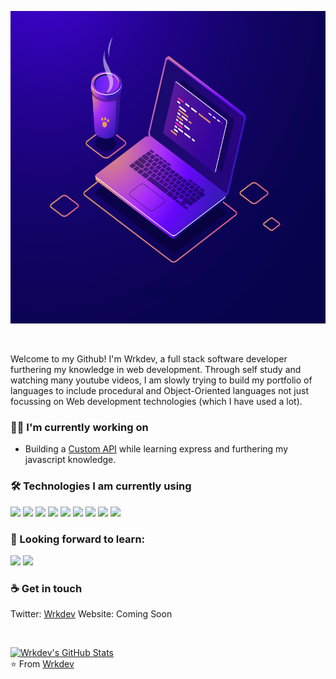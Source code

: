<img src= "https://github.com/wrkdev/wrkdev/blob/master/wrkdev.jpg?raw=true" height="500"></img>

<br/>

Welcome to my Github! I'm Wrkdev, a full stack software developer furthering my knowledge in web development. Through self study and watching many youtube videos, I am slowly trying to build my portfolio of languages to include procedural and Object-Oriented languages not just focussing on Web development technologies (which I have used a lot).

<h3> 👷‍♂️ I'm currently working on</h3>

- Building a [Custom API](https://github.com/wrkdev/custom-api) while learning express and furthering my javascript knowledge.

<h3>🛠 Technologies I am currently using</h3>

<a href="" target="_blank"><img height="40" src="http://3con14.biz/code/_data/js/intro/js-logo.png"></a>
<a href="" target="_blank"><img height="40" src="https://www.vectorlogo.zone/logos/nodejs/nodejs-icon.svg"></a>
<a href="" target="_blank"><img height="40" src="https://www.vectorlogo.zone/logos/json/json-ar21.svg"></a>
<a href="" target="_blank"><img height="40" src="https://www.vectorlogo.zone/logos/reactjs/reactjs-icon.svg"></a>
<a href="" target="_blank"><img height="40" src="https://www.vectorlogo.zone/logos/github/github-tile.svg"></a>
<a href="" target="_blank"><img height="40" src="https://www.vectorlogo.zone/logos/mysql/mysql-official.svg"></a>
<a href="" target="_blank"><img height="40" src="https://www.vectorlogo.zone/logos/linux/linux-icon.svg"></a>
<a href="" target="_blank"><img height="40" src="https://github.com/jalbertsr/logo-badge-images/blob/master/img/rsz_apache.png?raw=true"></a>
<a href="" target="_blank"><img height="40" src="https://www.vectorlogo.zone/logos/php/php-icon.svg"></a>

<h3>🌱 Looking forward to learn:</h3>
<a href="" target="_blank"><img height="40" src="https://github.com/jalbertsr/logo-badge-images/blob/master/img/rsz_python.png?raw=true"></a>
<a href="" target="_blank"><img height="40" src="https://github.com/MarioTerron/logo-images/blob/master/logos/expressjs.png"></a>

<br/>

<h3> ☕ Get in touch </h3>

Twitter: [Wrkdev](https://twitter.com/wrkdev)
Website: Coming Soon


<br/>

[![Wrkdev's GitHub Stats](https://github-readme-stats.vercel.app/api?username=wrkdev&show_icons=true)](https://github.com/wrkdev)
<br/>
⭐️ From [Wrkdev](https://github.com/wrkdev)
